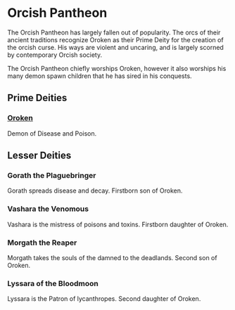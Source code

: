 # Orcish Pantheon

The Orcish Pantheon has largely fallen out of popularity. The orcs of their ancient traditions recognize Oroken as their Prime Deity for the creation of the orcish curse. His ways are violent and uncaring, and is largely scorned by contemporary Orcish society.

The Orcish Pantheon chiefly worships Oroken, however it also worships his many demon spawn children that he has sired in his conquests.

## Prime Deities

### [Oroken](Mithrinian%20Deities/Oroken.md)

Demon of Disease and Poison.

## Lesser Deities

### Gorath the Plaguebringer

Gorath spreads disease and decay. Firstborn son of Oroken.

### Vashara the Venomous

Vashara is the mistress of poisons and toxins. Firstborn daughter of Oroken.

### Morgath the Reaper

Morgath takes the souls of the damned to the deadlands. Second son of Oroken.

### Lyssara of the Bloodmoon

Lyssara is the Patron of lycanthropes. Second daughter of Oroken.
